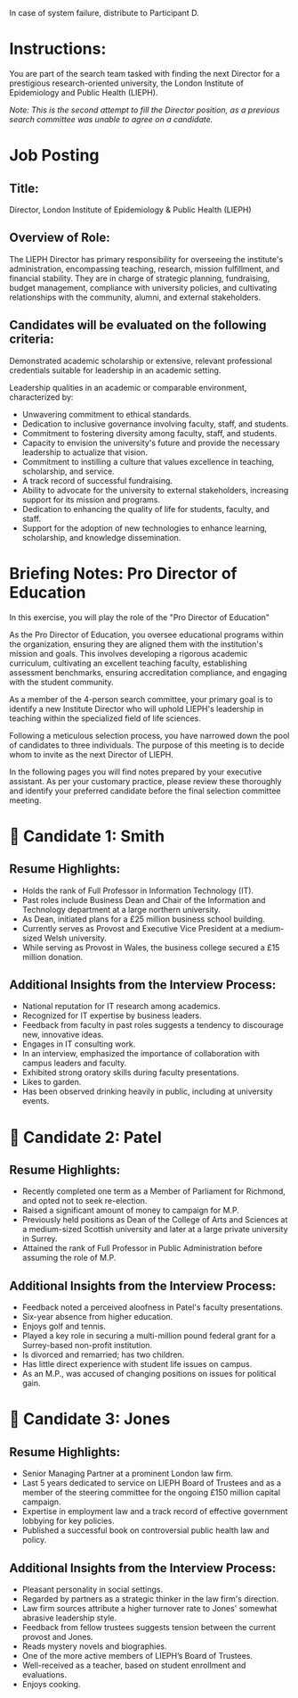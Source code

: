 In case of system failure, distribute to Participant D.

# Instructions:

You are part of the search team tasked with finding the next Director for a prestigious research-oriented university, the London Institute of Epidemiology and Public Health (LIEPH).

_Note: This is the second attempt to fill the Director position, as a previous search committee was unable to agree on a candidate._

# Job Posting

## Title:

Director, London Institute of Epidemiology & Public Health (LIEPH)

## Overview of Role:

The LIEPH Director has primary responsibility for overseeing the institute's administration, encompassing teaching, research, mission fulfillment, and financial stability. They are in charge of strategic planning, fundraising, budget management, compliance with university policies, and cultivating relationships with the community, alumni, and external stakeholders.

## Candidates will be evaluated on the following criteria:

Demonstrated academic scholarship or extensive, relevant professional credentials suitable for leadership in an academic setting.

Leadership qualities in an academic or comparable environment, characterized by:

- Unwavering commitment to ethical standards.
- Dedication to inclusive governance involving faculty, staff, and students.
- Commitment to fostering diversity among faculty, staff, and students.
- Capacity to envision the university's future and provide the necessary leadership to actualize that vision.
- Commitment to instilling a culture that values excellence in teaching, scholarship, and service.
- A track record of successful fundraising.
- Ability to advocate for the university to external stakeholders, increasing support for its mission and programs.
- Dedication to enhancing the quality of life for students, faculty, and staff.
- Support for the adoption of new technologies to enhance learning, scholarship, and knowledge dissemination.

# Briefing Notes: Pro Director of Education

In this exercise, you will play the role of the "Pro Director of Education"

As the Pro Director of Education, you oversee educational programs within the organization, ensuring they are aligned them with the institution's mission and goals. This involves developing a rigorous academic curriculum, cultivating an excellent teaching faculty, establishing assessment benchmarks, ensuring accreditation compliance, and engaging with the student community.

As a member of the 4-person search committee, your primary goal is to identify a new Institute Director who will uphold LIEPH's leadership in teaching within the specialized field of life sciences.

Following a meticulous selection process, you have narrowed down the pool of candidates to three individuals. The purpose of this meeting is to decide whom to invite as the next Director of LIEPH.

In the following pages you will find notes prepared by your executive assistant. As per your customary practice, please review these thoroughly and identify your preferred candidate before the final selection committee meeting.

# 👤 Candidate 1: Smith

## Resume Highlights:

- Holds the rank of Full Professor in Information Technology (IT).
- Past roles include Business Dean and Chair of the Information and Technology department at a large northern university.
- As Dean, initiated plans for a £25 million business school building.
- Currently serves as Provost and Executive Vice President at a medium-sized Welsh university.
- While serving as Provost in Wales, the business college secured a £15 million donation.

## Additional Insights from the Interview Process:

- National reputation for IT research among academics.
- Recognized for IT expertise by business leaders.
- Feedback from faculty in past roles suggests a tendency to discourage new, innovative ideas.
- Engages in IT consulting work.
- In an interview, emphasized the importance of collaboration with campus leaders and faculty.
- Exhibited strong oratory skills during faculty presentations.
- Likes to garden.
- Has been observed drinking heavily in public, including at university events.

# 👤 Candidate 2: Patel

## Resume Highlights:

- Recently completed one term as a Member of Parliament for Richmond, and opted not to seek re-election.
- Raised a significant amount of money to campaign for M.P.
- Previously held positions as Dean of the College of Arts and Sciences at a medium-sized Scottish university and later at a large private university in Surrey.
- Attained the rank of Full Professor in Public Administration before assuming the role of M.P.

## Additional Insights from the Interview Process:

- Feedback noted a perceived aloofness in Patel's faculty presentations.
- Six-year absence from higher education.
- Enjoys golf and tennis.
- Played a key role in securing a multi-million pound federal grant for a Surrey-based non-profit institution.
- Is divorced and remarried; has two children.
- Has little direct experience with student life issues on campus.
- As an M.P., was accused of changing positions on issues for political gain.

# 👤 Candidate 3: Jones

## Resume Highlights:

- Senior Managing Partner at a prominent London law firm.
- Last 5 years dedicated to service on LIEPH Board of Trustees and as a member of the steering committee for the ongoing £150 million capital campaign.
- Expertise in employment law and a track record of effective government lobbying for key policies.
- Published a successful book on controversial public health law and policy.

## Additional Insights from the Interview Process:

- Pleasant personality in social settings.
- Regarded by partners as a strategic thinker in the law firm's direction.
- Law firm sources attribute a higher turnover rate to Jones' somewhat abrasive leadership style.
- Feedback from fellow trustees suggests tension between the current provost and Jones.
- Reads mystery novels and biographies.
- One of the more active members of LIEPH’s Board of Trustees.
- Well-received as a teacher, based on student enrollment and evaluations.
- Enjoys cooking.